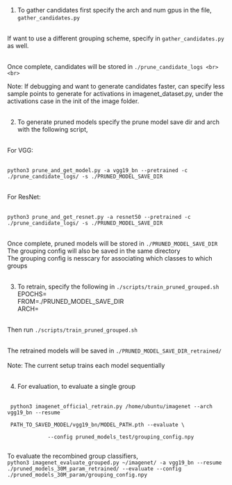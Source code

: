 1) To gather candidates first specify the arch and num gpus in the file, <br>
     `gather_candidates.py` <br> <br>

If want to use a different grouping scheme, specify in `gather_candidates.py` as well.  <br> <br>

Once complete, candidates will be stored in `./prune_candidate_logs <br> <br>`

Note: If debugging and want to generate candidates faster, can specify less sample points to generate for activations in imagenet_dataset.py, under the activations case in the init of the image folder. <br> <br>

2) To generate pruned models specify the prune model save dir and arch with the following script, <br> <br>

For VGG: <br> <br>

`python3 prune_and_get_model.py -a vgg19_bn --pretrained -c ./prune_candidate_logs/ -s ./PRUNED_MODEL_SAVE_DIR` <br> <br>

For ResNet: <br> <br>

`python3 prune_and_get_resnet.py -a resnet50 --pretrained -c ./prune_candidate_logs/ -s ./PRUNED_MODEL_SAVE_DIR` <br> <br>

Once complete, pruned models will be stored in `./PRUNED_MODEL_SAVE_DIR` <br>
The grouping config will also be saved in the same directory<br> 
The grouping config is nesscary for associating which classes to which groups <br> <br>

3) To retrain, specify the following in `./scripts/train_pruned_grouped.sh` <br>
EPOCHS=  <br>
FROM=./PRUNED_MODEL_SAVE_DIR <br> 
ARCH= <br> <br>

Then run `./scripts/train_pruned_grouped.sh`   <br> <br>

The retrained models will be saved in `./PRUNED_MODEL_SAVE_DIR_retrained/` <br> <br>
Note: The current setup trains each model sequentially <br> <br>

4) For evaluation, to evaluate a single group <br> <br>
```
 python3 imagenet_official_retrain.py /home/ubuntu/imagenet --arch vgg19_bn --resume 
 
 PATH_TO_SAVED_MODEL/vgg19_bn/MODEL_PATH.pth --evaluate \
 
             --config pruned_models_test/grouping_config.npy
             
```

To evaluate the recombined group classifiers, <br>
`python3 imagenet_evaluate_grouped.py ~/imagenet/ -a vgg19_bn --resume ./pruned_models_30M_param_retrained/ --evaluate --config  ./pruned_models_30M_param/grouping_config.npy`
